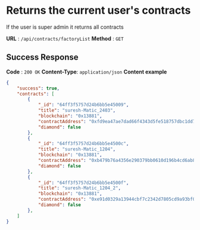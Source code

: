 # Returns the current user's contracts
If the user is super admin it returns all contracts

**URL** : `/api/contracts/factoryList`
**Method** : `GET`

## Success Response
**Code** : `200 OK`
**Content-Type**: `application/json`
**Content example**
```json
{
    "success": true,
    "contracts": [
        {
            "_id": "64ff3f5757d24b6bb5e45009",
            "title": "suresh-Matic_2403",
            "blockchain": "0x13881",
            "contractAddress": "0xfd9ea47ae7dad66f4343d5fe518757dbc1dd7460",
            "diamond": false
        },
        {
            "_id": "64ff3f5757d24b6bb5e4500c",
            "title": "suresh-Matic_1204",
            "blockchain": "0x13881",
            "contractAddress": "0xb479b76a4356e290379bb0610d196b4cd6ab8458",
            "diamond": false
        },
        {
            "_id": "64ff3f5757d24b6bb5e4500f",
            "title": "suresh-Matic_1204_2",
            "blockchain": "0x13881",
            "contractAddress": "0xe91d0329a13944cbf7c2342d7805cd9a93bf0e51",
            "diamond": false
        },
    ]
}
```